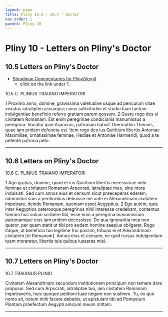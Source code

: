 ```yaml
---
layout: page
title: Pliny 10.5 - 10.7 - Doctor
nav_order: 1
parent: Pliny 10
---
```


# Pliny 10 - Letters on Pliny's Doctor

## 10.5 Letters on Pliny's Doctor

- [Steadman Commentaries for Pliny/Vergil](https://geoffreysteadman.com/ap-pliny-and-vergil).
     - click on the link under 1.


10.5  C. PLINIUS TRAIANO IMPERATORI

1 Proximo anno, domine, gravissima valetudine usque ad periculum vitae vexatus iatralipten assumpsi; cuius sollicitudini et studio tuae tantum indulgentiae beneficio referre gratiam parem possum. 2 Quare rogo des ei civitatem Romanam. Est enim peregrinae condicionis manumissus a peregrina. Vocatur ipse Arpocras, patronam habuit Thermuthin Theonis, quae iam pridem defuncta est. Item rogo des ius Quiritium libertis Antoniae Maximillae, ornatissimae feminae, Hediae et Antoniae Harmeridi; quod a te petente patrona peto.


---------------

## 10.6 Letters on Pliny's Doctor


10.6  C. PLINIUS TRAIANO IMPERATORI

1 Ago gratias, domine, quod et ius Quiritium libertis necessariae mihi feminae et civitatem Romanam Arpocrati, iatraliptae meo, sine mora indulsisti. Sed cum annos eius et censum sicut praeceperas ederem, admonitus sum a peritioribus debuisse me ante ei Alexandrinam civitatem impetrare, deinde Romanam, quoniam esset Aegyptius. 2 Ego autem, quia inter Aegyptios ceterosque peregrinos nihil interesse credebam, contentus fueram hoc solum scribere tibi, esse eum a peregrina manumissum patronamque eius iam pridem decessisse. De qua ignorantia mea non queror, per quam stetit ut tibi pro eodem homine saepius obligarer. Rogo itaque, ut beneficio tuo legitime frui possim, tribuas ei et Alexandrinam civitatem [et Romanam]. Annos eius et censum, ne quid rursus indulgentiam tuam moraretur, libertis tuis quibus iusseras misi.


---------------

## 10.7 Letters on Pliny's Doctor

10.7   TRAIANUS PLINIO

Civitatem Alexandrinam secundum institutionem principum non temere dare proposui. Sed cum Arpocrati, iatraliptae tuo, iam civitatem Romanam impetraveris, huic quoque petitioni tuae negare non sustineo. Tu, ex quo nomo sit, notum mihi facere debebis, ut epistulam tibi ad Pompeium Plantam praefectum Aegypti amicum meum mittam.


---------------

